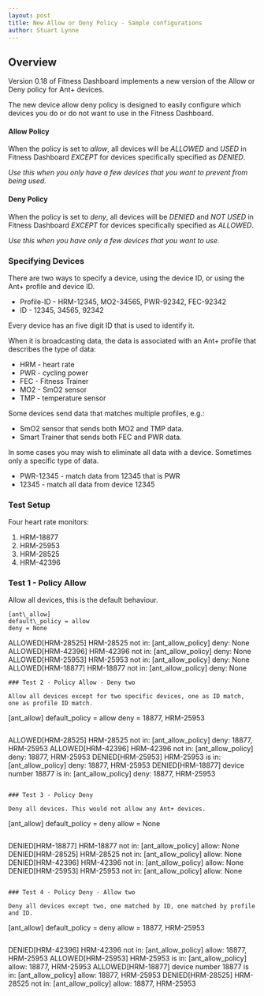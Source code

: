 ```yaml
---
layout: post
title: New Allow or Deny Policy - Sample configurations
author: Stuart Lynne
---
```

## Overview

Version 0.18 of Fitness Dashboard implements a new version of the Allow or Deny policy for Ant+ devices.

The new device allow deny policy is designed to easily configure which devices you do or do not want to use in the Fitness Dashboard.

#### Allow Policy

When the policy is set to *allow*, all devices will be *ALLOWED* and *USED* in Fitness Dashboard *EXCEPT* for devices specifically
specified as *DENIED*.

*Use this when you only have a few devices that you want to prevent from being used.*

#### Deny Policy

When the policy is set to *deny*, all devices will be *DENIED* and *NOT USED* in Fitness Dashboard *EXCEPT* for devices specifically
specified as *ALLOWED*.

*Use this when you have only a few devices that you want to use.*

### Specifying Devices

There are two ways to specify a device, using the device ID, or using the Ant+ profile and device ID.

- Profile-ID - HRM-12345, MO2-34565, PWR-92342, FEC-92342
- ID - 12345, 34565, 92342

Every device has an five digit ID that is used to identify it. 

When it is broadcasting data, the data is associated with an Ant+ profile that describes the type of data:
- HRM - heart rate
- PWR - cycling power
- FEC - Fitness Trainer
- MO2 - SmO2 sensor
- TMP - temperature sensor

Some devices send data that matches multiple profiles, e.g.:
- SmO2 sensor that sends both MO2 and TMP data. 
- Smart Trainer that sends both FEC and PWR data.

In some cases you may wish to eliminate all data with a device. Sometimes only a specific type of data.
- PWR-12345 - match data from 12345 that is PWR
- 12345 - match all data from device 12345

### Test Setup

Four heart rate monitors:
1. HRM-18877
2. HRM-25953
3. HRM-28525
4. HRM-42396


### Test 1 - Policy Allow

Allow all devices, this is the default behaviour.

```
[ant\_allow]
default\_policy = allow
deny = None
```
ALLOWED[HRM-28525] HRM-28525 not in: [ant\_allow\_policy] deny: None
ALLOWED[HRM-42396] HRM-42396 not in: [ant\_allow\_policy] deny: None
ALLOWED[HRM-25953] HRM-25953 not in: [ant\_allow\_policy] deny: None
ALLOWED[HRM-18877] HRM-18877 not in: [ant\_allow\_policy] deny: None
```
### Test 2 - Policy Allow - Deny two

Allow all devices except for two specific devices, one as ID match, one as profile ID match.

```
[ant\_allow]
default\_policy = allow
deny = 18877, HRM-25953
```
```
ALLOWED[HRM-28525] HRM-28525 not in: [ant\_allow\_policy] deny: 18877, HRM-25953
ALLOWED[HRM-42396] HRM-42396 not in: [ant\_allow\_policy] deny: 18877, HRM-25953
DENIED[HRM-25953] HRM-25953 is in: [ant\_allow\_policy] deny: 18877, HRM-25953
DENIED[HRM-18877] device number 18877 is in: [ant\_allow\_policy] deny: 18877, HRM-25953
```

### Test 3 - Policy Deny  

Deny all devices. This would not allow any Ant+ devices.

```
[ant\_allow]
default\_policy = deny
allow = None
```
```
DENIED[HRM-18877] HRM-18877 not in: [ant\_allow\_policy] allow: None
DENIED[HRM-28525] HRM-28525 not in: [ant\_allow\_policy] allow: None
DENIED[HRM-42396] HRM-42396 not in: [ant\_allow\_policy] allow: None
DENIED[HRM-25953] HRM-25953 not in: [ant\_allow\_policy] allow: None
```

### Test 4 - Policy Deny - Allow two

Deny all devices except two, one matched by ID, one matched by profile and ID.

```
[ant\_allow]
default\_policy = deny
allow = 18877, HRM-25953
```
```
DENIED[HRM-42396] HRM-42396 not in: [ant\_allow\_policy] allow: 18877, HRM-25953
ALLOWED[HRM-25953] HRM-25953 is in: [ant\_allow\_policy] allow: 18877, HRM-25953
ALLOWED[HRM-18877] device number 18877 is in: [ant\_allow\_policy] allow: 18877, HRM-25953
DENIED[HRM-28525] HRM-28525 not in: [ant\_allow\_policy] allow: 18877, HRM-25953
```


